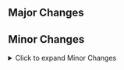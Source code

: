 ## Major Changes


## Minor Changes

<details>
<summary>Click to expand Minor Changes</summary>

- Goals that require the use of drugs or alcohol will no longer be available when those items are banned (eg. in the Straight Edge loadout)
- Tweaked weapon placements for different FoVs and ultra-widescreen
- Alarm lights now count for the "Light Vandalism" bingo goal, if they are breakable
- Fixed mirrored rotation of Limited/Fixed Saves ATM that was added to the gas station, and moved it forwards slightly to get away from some bad collision detection
- Fixed possible crashes with flag names generated for Merchant conversations that exceeded the maximum length.
  - If you have already encountered the Merchant in a map in an in-progress game when you upgrade, he may be a bit confused about what he has available to sell to you.

</details>
